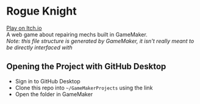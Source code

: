 # Rogue Knight
[Play on Itch.io](https://smallbuggames.itch.io/rogue-knight)  
A web game about repairing mechs built in GameMaker.  
*Note: this file structure is generated by GameMaker, it isn't really meant to be directly interfaced with*

## Opening the Project with GitHub Desktop
- Sign in to GitHub Desktop
- Clone this repo into `~/GameMakerProjects` using the link
- Open the folder in GameMaker
